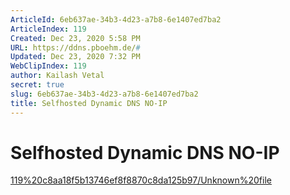 ```yaml
---
ArticleId: 6eb637ae-34b3-4d23-a7b8-6e1407ed7ba2
ArticleIndex: 119
Created: Dec 23, 2020 5:58 PM
URL: https://ddns.pboehm.de/#
Updated: Dec 23, 2020 7:32 PM
WebClipIndex: 119
author: Kailash Vetal
secret: true
slug: 6eb637ae-34b3-4d23-a7b8-6e1407ed7ba2
title: Selfhosted Dynamic DNS NO-IP
---
```

#  Selfhosted Dynamic DNS NO-IP
[119%20c8aa18f5b13746ef8f8870c8da125b97/Unknown%20file](119%20c8aa18f5b13746ef8f8870c8da125b97/Unknown%20file)
